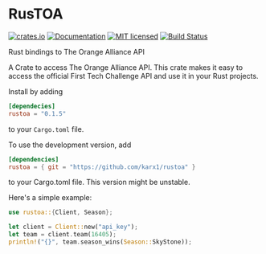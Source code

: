 # RusTOA


[![crates.io](https://img.shields.io/crates/v/rustoa.svg)](https://crates.io/crates/rustoa)
[![Documentation](https://docs.rs/rustoa/badge.svg)](https://docs.rs/rustoa)
[![MIT licensed](https://img.shields.io/crates/l/rustoa.svg)](./LICENSE.md)
[![Build Status](http://ci.karx.xyz/buildStatus/icon?job=rustoa)](http://ci.karx.xyz/job/rustoa/)

Rust bindings to The Orange Alliance API

A Crate to access The Orange Alliance API. This crate makes it easy to access the official First Tech Challenge API and use it in your Rust projects.

Install by adding
```toml
[dependecies]
rustoa = "0.1.5"
```

to your `Cargo.toml` file.

To use the development version, add
```toml
[dependencies]
rustoa = { git = "https://github.com/karx1/rustoa" }
```

to your Cargo.toml file. This version might be unstable.

Here's a simple example:

```rust
use rustoa::{Client, Season};

let client = Client::new("api_key");
let team = client.team(16405);
println!("{}", team.season_wins(Season::SkyStone));
```

